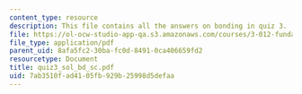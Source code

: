 ```yaml
---
content_type: resource
description: This file contains all the answers on bonding in quiz 3.
file: https://ol-ocw-studio-app-qa.s3.amazonaws.com/courses/3-012-fundamentals-of-materials-science-fall-2005/7ab3510fad4105fb929b25998d5defaa_quiz3_sol_bd_sc.pdf
file_type: application/pdf
parent_uid: 8afa5fc2-30ba-fc0d-8491-0ca406659fd2
resourcetype: Document
title: quiz3_sol_bd_sc.pdf
uid: 7ab3510f-ad41-05fb-929b-25998d5defaa
---
```

